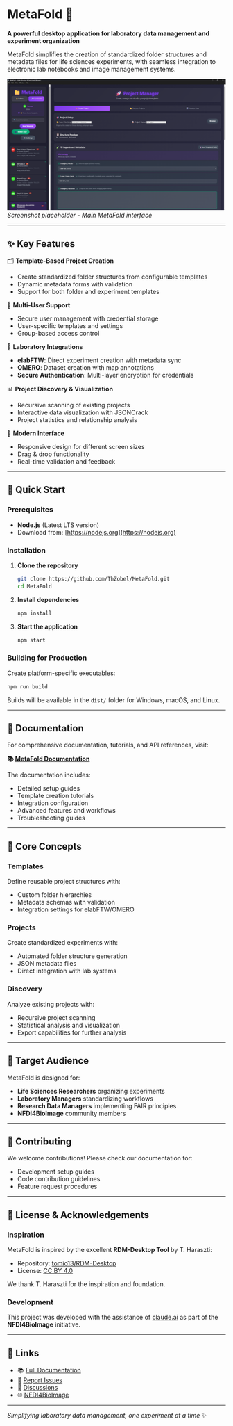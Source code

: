 # MetaFold 🔬

**A powerful desktop application for laboratory data management and experiment organization**

MetaFold simplifies the creation of standardized folder structures and metadata files for life sciences experiments, with seamless integration to electronic lab notebooks and image management systems.

![MetaFold Interface](/assets/screenshots/metafold-main-interface.png)
*Screenshot placeholder - Main MetaFold interface*

---

## ✨ Key Features

🗂️ **Template-Based Project Creation**
- Create standardized folder structures from configurable templates
- Dynamic metadata forms with validation
- Support for both folder and experiment templates

👥 **Multi-User Support**
- Secure user management with credential storage
- User-specific templates and settings
- Group-based access control

🔗 **Laboratory Integrations**
- **elabFTW**: Direct experiment creation with metadata sync
- **OMERO**: Dataset creation with map annotations
- **Secure Authentication**: Multi-layer encryption for credentials

📊 **Project Discovery & Visualization**
- Recursive scanning of existing projects
- Interactive data visualization with JSONCrack
- Project statistics and relationship analysis

🎨 **Modern Interface**
- Responsive design for different screen sizes
- Drag & drop functionality
- Real-time validation and feedback

---

## 🚀 Quick Start

### Prerequisites
- **Node.js** (Latest LTS version)
- Download from: [https://nodejs.org](https://nodejs.org)

### Installation

1. **Clone the repository**
   ```bash
   git clone https://github.com/ThZobel/MetaFold.git
   cd MetaFold
   ```

2. **Install dependencies**
   ```bash
   npm install
   ```

3. **Start the application**
   ```bash
   npm start
   ```

### Building for Production

Create platform-specific executables:
```bash
npm run build
```

Builds will be available in the `dist/` folder for Windows, macOS, and Linux.

---

## 📖 Documentation

For comprehensive documentation, tutorials, and API references, visit:

**📚 [MetaFold Documentation](https://metafold-docs.readthedocs.io/en/latest/)**

The documentation includes:
- Detailed setup guides
- Template creation tutorials
- Integration configuration
- Advanced features and workflows
- Troubleshooting guides

---

## 🔧 Core Concepts

### Templates
Define reusable project structures with:
- Custom folder hierarchies
- Metadata schemas with validation
- Integration settings for elabFTW/OMERO

### Projects
Create standardized experiments with:
- Automated folder structure generation
- JSON metadata files
- Direct integration with lab systems

### Discovery
Analyze existing projects with:
- Recursive project scanning
- Statistical analysis and visualization
- Export capabilities for further analysis

---

## 🎯 Target Audience

MetaFold is designed for:
- **Life Sciences Researchers** organizing experiments
- **Laboratory Managers** standardizing workflows
- **Research Data Managers** implementing FAIR principles
- **NFDI4BioImage** community members

---

## 🤝 Contributing

We welcome contributions! Please check our documentation for:
- Development setup guides
- Code contribution guidelines
- Feature request procedures

---

## 📄 License & Acknowledgements

### Inspiration
MetaFold is inspired by the excellent **RDM-Desktop Tool** by T. Haraszti:
- Repository: [tomio13/RDM-Desktop](https://github.com/tomio13/RDM-Desktop)
- License: [CC BY 4.0](https://creativecommons.org/licenses/by/4.0/)

We thank T. Haraszti for the inspiration and foundation.

### Development
This project was developed with the assistance of [claude.ai](https://claude.ai/) as part of the **NFDI4BioImage** initiative.

---

## 🔗 Links

- 📚 [Full Documentation](https://metafold-docs.readthedocs.io/en/latest/)
- 🐛 [Report Issues](https://github.com/ThZobel/MetaFold/issues)
- 💬 [Discussions](https://github.com/ThZobel/MetaFold/discussions)
- 🌐 [NFDI4BioImage](https://nfdi4bioimage.de/)

---

*Simplifying laboratory data management, one experiment at a time* ✨
